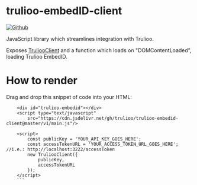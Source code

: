 # trulioo-embedID-client

[![Github](https://github.com/trulioo/trulioo-embedid-client/workflows/Build/badge.svg)](https://github.com/trulioo/trulioo-embedid-client/workflows/Build/badge.svg)

JavaScript library which streamlines integration with Trulioo.

Exposes [TruliooClient](https://github.com/Trulioo/trulioo-embedid-client/blob/master/src/TruliooClient.js) and a function which loads on "DOMContentLoaded", loading Trulioo EmbedID.

# How to render

Drag and drop this snippet of code into your HTML:

```
    <div id="trulioo-embedid"></div>
    <script type="text/javascript"
        src="https://cdn.jsdelivr.net/gh/trulioo/trulioo-embedid-client@master/v1/main.js"/>
    
    <script>
        const publicKey = 'YOUR_API_KEY_GOES_HERE';
        const accessTokenURL = 'YOUR_ACCESS_TOKEN_URL_GOES_HERE'; //i.e.: http://localhost:3222/accessToken
        new TruliooClient({
            publicKey,
            accessTokenURL
        });
    </script>
    ```